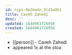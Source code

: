 ```yaml
---
id: njps-0eZma4o_3l4IwOk1
title: Caveh Zahedi
desc: ''
updated: 1644961726956
created: 1644961726956
---
```



- [[person]] - Caveh Zahedi
- appeared 1x at the stoa
